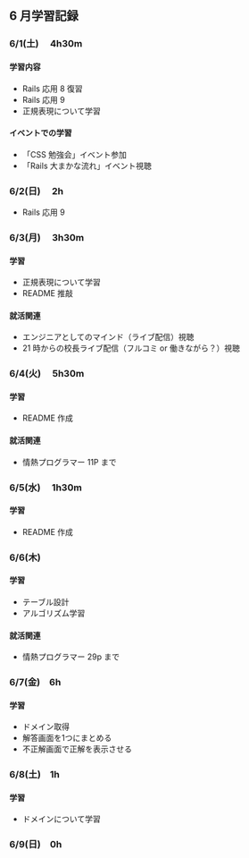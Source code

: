 ## 6 月学習記録

### 6/1(土)　 4h30m

#### 学習内容

- Rails 応用 8 復習
- Rails 応用 9
- 正規表現について学習

#### イベントでの学習

- 「CSS 勉強会」イベント参加
- 「Rails 大まかな流れ」イベント視聴

### 6/2(日)　 2h

- Rails 応用 9

### 6/3(月)　 3h30m

#### 学習

- 正規表現について学習
- README 推敲

#### 就活関連

- エンジニアとしてのマインド（ライブ配信）視聴
- 21 時からの校長ライブ配信（フルコミ or 働きながら？）視聴

### 6/4(火)　 5h30m

#### 学習

- README 作成

#### 就活関連

- 情熱プログラマー 11P まで

### 6/5(水)　 1h30m

#### 学習

- README 作成

### 6/6(木)

#### 学習

- テーブル設計
- アルゴリズム学習

#### 就活関連

- 情熱プログラマー 29p まで

### 6/7(金)　6h
#### 学習 
- ドメイン取得
- 解答画面を1つにまとめる
- 不正解画面で正解を表示させる

### 6/8(土)　1h
#### 学習
- ドメインについて学習

### 6/9(日)　0h